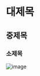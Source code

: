 # 대제목
## 중제목
### 소제목
![image](https://github.com/user-attachments/assets/b3360376-48c3-467b-85c4-dce4643cf3ac)
